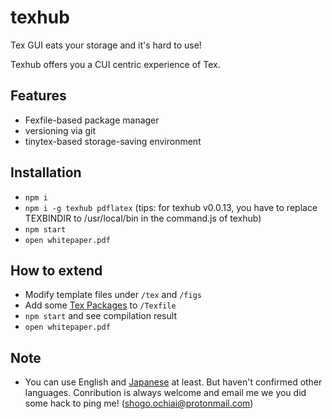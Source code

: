 # texhub

Tex GUI eats your storage and it's hard to use!

Texhub offers you a CUI centric experience of Tex.

## Features
- Fexfile-based package manager
- versioning via git
- tinytex-based storage-saving environment

## Installation

- `npm i`
- `npm i -g texhub pdflatex` (tips: for texhub v0.0.13, you have to replace TEXBINDIR to /usr/local/bin in the command.js of texhub)
- `npm start`
- `open whitepaper.pdf`

## How to extend

- Modify template files under `/tex` and `/figs`
- Add some [Tex Packages](https://ctan.org/search) to `/Texfile`
- `npm start` and see compilation result
- `open whitepaper.pdf`

## Note

- You can use English and [Japanese](https://texwiki.texjp.org/?BXjscls) at least. But haven't confirmed other languages. Conribution is always welcome and email me we you did some hack to ping me! (shogo.ochiai@protonmail.com)
